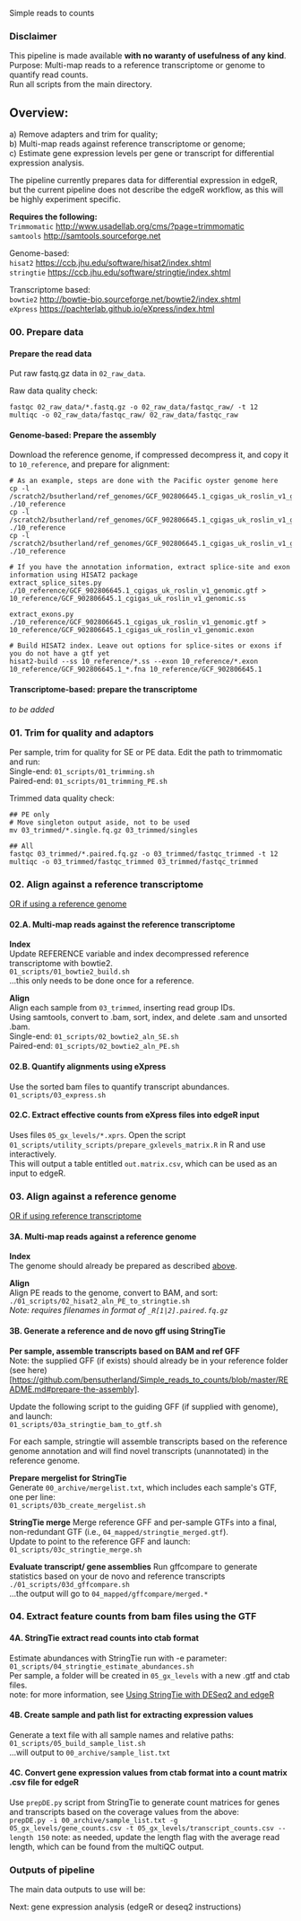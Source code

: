 Simple reads to counts

### Disclaimer
This pipeline is made available **with no waranty of usefulness of any kind**.      
Purpose: Multi-map reads to a reference transcriptome or genome to quantify read counts.       
Run all scripts from the main directory.       

## Overview:
  a) Remove adapters and trim for quality;    
  b) Multi-map reads against reference transcriptome or genome;    
  c) Estimate gene expression levels per gene or transcript for differential expression analysis.     
  
The pipeline currently prepares data for differential expression in edgeR, but the current pipeline does not describe the edgeR workflow, as this will be highly experiment specific.       

**Requires the following:**  
`Trimmomatic`   http://www.usadellab.org/cms/?page=trimmomatic  
`samtools`      http://samtools.sourceforge.net    

Genome-based:     
`hisat2`        https://ccb.jhu.edu/software/hisat2/index.shtml    
`stringtie`     https://ccb.jhu.edu/software/stringtie/index.shtml    

Transcriptome based:      
`bowtie2`       http://bowtie-bio.sourceforge.net/bowtie2/index.shtml        
`eXpress`       https://pachterlab.github.io/eXpress/index.html        


### 00. Prepare data
#### Prepare the read data
Put raw fastq.gz data in `02_raw_data`.        

Raw data quality check:       
```
fastqc 02_raw_data/*.fastq.gz -o 02_raw_data/fastqc_raw/ -t 12
multiqc -o 02_raw_data/fastqc_raw/ 02_raw_data/fastqc_raw
```

#### Genome-based: Prepare the assembly
Download the reference genome, if compressed decompress it, and copy it to `10_reference`, and prepare for alignment:         
```
# As an example, steps are done with the Pacific oyster genome here
cp -l /scratch2/bsutherland/ref_genomes/GCF_902806645.1_cgigas_uk_roslin_v1_genomic.fna ./10_reference
cp -l /scratch2/bsutherland/ref_genomes/GCF_902806645.1_cgigas_uk_roslin_v1_genomic.gff ./10_reference
cp -l /scratch2/bsutherland/ref_genomes/GCF_902806645.1_cgigas_uk_roslin_v1_genomic.gtf ./10_reference

# If you have the annotation information, extract splice-site and exon information using HISAT2 package
extract_splice_sites.py ./10_reference/GCF_902806645.1_cgigas_uk_roslin_v1_genomic.gtf > 10_reference/GCF_902806645.1_cgigas_uk_roslin_v1_genomic.ss

extract_exons.py ./10_reference/GCF_902806645.1_cgigas_uk_roslin_v1_genomic.gtf > 10_reference/GCF_902806645.1_cgigas_uk_roslin_v1_genomic.exon

# Build HISAT2 index. Leave out options for splice-sites or exons if  you do not have a gtf yet
hisat2-build --ss 10_reference/*.ss --exon 10_reference/*.exon 10_reference/GCF_902806645.1_*.fna 10_reference/GCF_902806645.1 

```

#### Transcriptome-based: prepare the transcriptome
_to be added_        


### 01. Trim for quality and adaptors
Per sample, trim for quality for SE or PE data. Edit the path to trimmomatic and run:        
Single-end: `01_scripts/01_trimming.sh`     
Paired-end: `01_scripts/01_trimming_PE.sh`      

Trimmed data quality check:     
```
## PE only
# Move singleton output aside, not to be used
mv 03_trimmed/*.single.fq.gz 03_trimmed/singles       

## All
fastqc 03_trimmed/*.paired.fq.gz -o 03_trimmed/fastqc_trimmed -t 12         
multiqc -o 03_trimmed/fastqc_trimmed 03_trimmed/fastqc_trimmed       

```


### 02. Align against a reference transcriptome
[OR if using a reference genome](https://github.com/bensutherland/Simple_reads_to_counts#03-align-against-a-reference-genome)

#### 02.A. Multi-map reads against the reference transcriptome     
**Index**          
Update REFERENCE variable and index decompressed reference transcriptome with bowtie2.    
`01_scripts/01_bowtie2_build.sh`       
...this only needs to be done once for a reference.      

**Align**          
Align each sample from `03_trimmed`, inserting read group IDs.    
Using samtools, convert to .bam, sort, index, and delete .sam and unsorted .bam.    
Single-end: `01_scripts/02_bowtie2_aln_SE.sh`       
Paired-end: `01_scripts/02_bowtie2_aln_PE.sh`        

#### 02.B. Quantify alignments using eXpress  
Use the sorted bam files to quantify transcript abundances.       
`01_scripts/03_express.sh`      

#### 02.C. Extract effective counts from eXpress files into edgeR input
Uses files `05_gx_levels/*.xprs`. Open the script `01_scripts/utility_scripts/prepare_gxlevels_matrix.R` in R and use interactively.   
This will output a table entitled `out.matrix.csv`, which can be used as an input to edgeR.    


### 03. Align against a reference genome 
[OR if using reference transcriptome](https://github.com/bensutherland/Simple_reads_to_counts#02-align-against-a-reference-transcriptome)

#### 3A. Multi-map reads against a reference genome
**Index**       
The genome should already be prepared as described [above](https://github.com/bensutherland/Simple_reads_to_counts#prepare-the-assembly).        

**Align**            
Align PE reads to the genome, convert to BAM, and sort:          
`./01_scripts/02_hisat2_aln_PE_to_stringtie.sh`         
_Note: requires filenames in format of `_R[1|2].paired.fq.gz`_        

#### 3B. Generate a reference and de novo gff using StringTie 
**Per sample, assemble transcripts based on BAM and ref GFF**         
Note: the supplied GFF (if exists) should already be in your reference folder (see here)[https://github.com/bensutherland/Simple_reads_to_counts/blob/master/README.md#prepare-the-assembly].         

Update the following script to the guiding GFF (if supplied with genome), and launch:         
`01_scripts/03a_stringtie_bam_to_gtf.sh`         

For each sample, stringtie will assemble transcripts based on the reference genome annotation and will find novel transcripts (unannotated) in the reference genome.    


**Prepare mergelist for StringTie**        
Generate `00_archive/mergelist.txt`, which includes each sample's GTF, one per line:          
`01_scripts/03b_create_mergelist.sh`       


**StringTie merge**
Merge reference GFF and per-sample GTFs into a final, non-redundant GTF (i.e., `04_mapped/stringtie_merged.gtf`).      
Update to point to the reference GFF and launch:         
`01_scripts/03c_stringtie_merge.sh`        


**Evaluate transcript/ gene assemblies**
Run gffcompare to generate statistics based on your de novo and reference transcripts
`./01_scripts/03d_gffcompare.sh`    
...the output will go to `04_mapped/gffcompare/merged.*`          


### 04. Extract feature counts from bam files using the GTF
#### 4A. StringTie extract read counts into ctab format
Estimate abundances with StringTie run with -e parameter:        
`01_scripts/04_stringtie_estimate_abundances.sh`     
Per sample, a folder will be created in `05_gx_levels` with a new .gtf and ctab files.       
note: for more information, see [Using StringTie with DESeq2 and edgeR](http://ccb.jhu.edu/software/stringtie/index.shtml?t=manual#deseq) 


#### 4B. Create sample and path list for extracting expression values
Generate a text file with all sample names and relative paths:      
`01_scripts/05_build_sample_list.sh`      
...will output to `00_archive/sample_list.txt`       


#### 4C. Convert gene expression values from ctab format into a count matrix .csv file for edgeR 
Use `prepDE.py` script from StringTie to generate count matrices for genes and transcripts based on the coverage values from the above:         
`prepDE.py -i 00_archive/sample_list.txt -g 05_gx_levels/gene_counts.csv -t 05_gx_levels/transcript_counts.csv --length 150`
note: as needed, update the length flag with the average read length, which can be found from the multiQC output.      


### Outputs of pipeline
The main data outputs to use will be:      


Next: gene expression analysis (edgeR or deseq2 instructions)     
